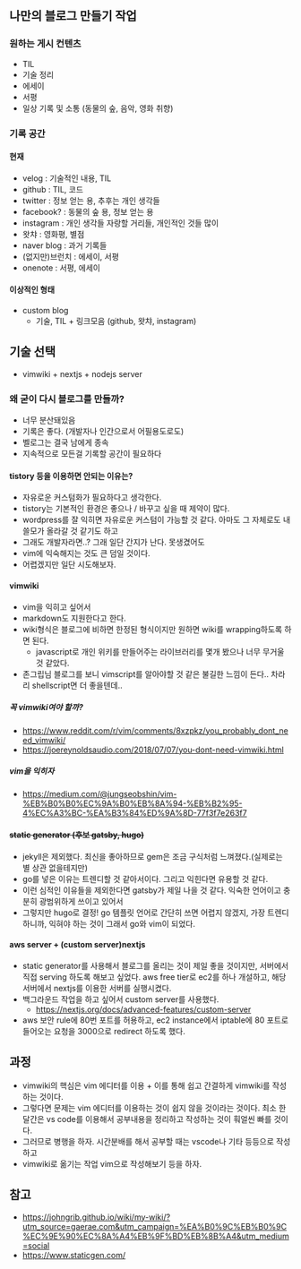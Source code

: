 ## 나만의 블로그 만들기 작업

### 원하는 게시 컨텐츠

-   TIL
-   기술 정리
-   에세이
-   서평
-   일상 기록 및 소통 (동물의 숲, 음악, 영화 취향)

### 기록 공간

#### 현재

-   velog : 기술적인 내용, TIL
-   github : TIL, 코드
-   twitter : 정보 얻는 용, 추후는 개인 생각들
-   facebook? : 동물의 숲 용, 정보 얻는 용
-   instagram : 개인 생각들 자랑할 거리들, 개인적인 것들 많이
-   왓챠 : 영화평, 별점
-   naver blog : 과거 기록들
-   (없지만)브런치 : 에세이, 서평
-   onenote : 서평, 에세이

#### 이상적인 형태

-   custom blog
    -   기술, TIL + 링크모음 (github, 왓챠, instagram)

## 기술 선택

-   vimwiki + nextjs + nodejs server

### 왜 굳이 다시 블로그를 만들까?

-   너무 분산돼있음
-   기록은 좋다. (개발자나 인간으로서 어필용도로도)
-   벨로그는 결국 남에게 종속
-   지속적으로 모든걸 기록할 공간이 필요하다

#### tistory 등을 이용하면 안되는 이유는?

-   자유로운 커스텀화가 필요하다고 생각한다.
-   tistory는 기본적인 환경은 좋으나 / 바꾸고 싶을 때 제약이 많다.
-   wordpress를 잘 익히면 자유로운 커스텀이 가능할 것 같다. 아마도 그 자체로도 내 쓸모가 올라갈 것 같기도 하고
-   그래도 개발자라면..? 그래 일단 간지가 난다. 못생겼어도
-   vim에 익숙해지는 것도 큰 덤일 것이다.
-   어렵겠지만 일단 시도해보자.

#### vimwiki

-   vim을 익히고 싶어서
-   markdown도 지원한다고 한다.
-   wiki형식은 블로그에 비하면 한정된 형식이지만 원하면 wiki를 wrapping하도록 하면 된다.
    -   javascript로 개인 위키를 만들어주는 라이브러리를 몇개 봤으나 너무 무거울 것 같았다.
-   존그립님 블로그를 보니 vimscript를 알아야할 것 같은 불길한 느낌이 든다.. 차라리 shellscript면 더 좋을텐데..

##### 꼭 vimwiki여야 할까?

-   https://www.reddit.com/r/vim/comments/8xzpkz/you_probably_dont_need_vimwiki/
-   https://joereynoldsaudio.com/2018/07/07/you-dont-need-vimwiki.html

##### vim을 익히자

-   https://medium.com/@jungseobshin/vim-%EB%B0%B0%EC%9A%B0%EB%8A%94-%EB%B2%95-4%EC%A3%BC-%EA%B3%84%ED%9A%8D-77f3f7e263f7

#### ~~static generator (후보 gatsby, hugo)~~

-   jekyll은 제외했다. 최신을 좋아하므로 gem은 조금 구식처럼 느껴졌다.(실제로는 별 상관 없을테지만)
-   go를 넣은 이유는 트렌디할 것 같아서이다. 그리고 익힌다면 유용할 것 같다.
-   이런 심적인 이유들을 제외한다면 gatsby가 제일 나을 것 같다. 익숙한 언어이고 충분히 광범위하게 쓰이고 있어서
-   그렇지만 hugo로 결정! go 템플릿 언어로 간단히 쓰면 어렵지 않겠지, 가장 트렌디 하니까, 익혀야 하는 것이 그래서 go와 vim이 되었다.

#### aws server + (custom server)nextjs

-   static generator를 사용해서 블로그를 올리는 것이 제일 좋을 것이지만, 서버에서 직접 serving 하도록 해보고 싶었다. aws free tier로 ec2를 하나 개설하고, 해당 서버에서 nextjs를 이용한 서버를 실행시켰다.
-   백그라운드 작업을 하고 싶어서 custom server를 사용했다.
    -    https://nextjs.org/docs/advanced-features/custom-server
-   aws 보안 rule에 80번 포트를 허용하고, ec2 instance에서 iptable에 80 포트로 들어오는 요청을 3000으로 redirect 하도록 했다.

## 과정

-   vimwiki의 핵심은 vim 에디터를 이용 + 이를 통해 쉽고 간결하게 vimwiki를 작성하는 것이다.
-   그렇다면 문제는 vim 에디터를 이용하는 것이 쉽지 않을 것이라는 것이다. 최소 한달간은 vs code를 이용해서 공부내용을 정리하고 작성하는 것이 훠얼씬 빠를 것이다.
-   그러므로 병행을 하자. 시간분배를 해서 공부할 때는 vscode나 기타 등등으로 작성하고
-   vimwiki로 옮기는 작업 vim으로 작성해보기 등을 하자.

## 참고

-   https://johngrib.github.io/wiki/my-wiki/?utm_source=gaerae.com&utm_campaign=%EA%B0%9C%EB%B0%9C%EC%9E%90%EC%8A%A4%EB%9F%BD%EB%8B%A4&utm_medium=social
-   https://www.staticgen.com/

